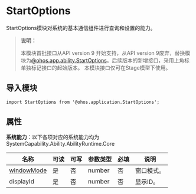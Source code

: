 # StartOptions

StartOptions模块对系统的基本通信组件进行查询和设置的能力。

> **说明：**
>
> 本模块首批接口从API version 9 开始支持，从API version 9废弃，替换模块为[@ohos.app.ability.StartOptions](js-apis-app-ability-StartOptions.md)。后续版本的新增接口，采用上角标单独标记接口的起始版本。
> 本模块接口仅可在Stage模型下使用。

## 导入模块

```
import StartOptions from '@ohos.application.StartOptions';
```

## 属性

**系统能力**：以下各项对应的系统能力均为SystemCapability.Ability.AbilityRuntime.Core

| 名称 | 可读 | 可写 | 参数类型 | 必填 | 说明 |
| -------- | -------- | -------- | -------- | -------- | -------- |
| [windowMode](js-apis-application-abilityConstant.md#abilityconstantwindowmode) | 是 | 否 | number | 否 | 窗口模式。 |
| displayId | 是 | 否 | number | 否 | 显示ID。 |
